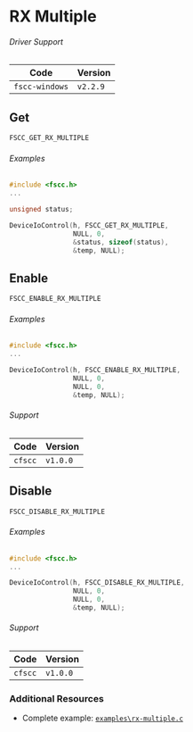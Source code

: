 # RX Multiple

###### Driver Support
| Code           | Version
| -------------- | --------
| `fscc-windows` | `v2.2.9` 


## Get
```c
FSCC_GET_RX_MULTIPLE
```

###### Examples
```c
#include <fscc.h>
...

unsigned status;

DeviceIoControl(h, FSCC_GET_RX_MULTIPLE, 
                NULL, 0, 
                &status, sizeof(status), 
                &temp, NULL);
```


## Enable
```c
FSCC_ENABLE_RX_MULTIPLE
```

###### Examples
```c
#include <fscc.h>
...

DeviceIoControl(h, FSCC_ENABLE_RX_MULTIPLE, 
                NULL, 0, 
                NULL, 0, 
                &temp, NULL);
```

###### Support
| Code           | Version
| -------------- | --------
| `cfscc`        | `v1.0.0`


## Disable
```c
FSCC_DISABLE_RX_MULTIPLE
```

###### Examples
```c
#include <fscc.h>
...

DeviceIoControl(h, FSCC_DISABLE_RX_MULTIPLE, 
                NULL, 0, 
                NULL, 0, 
                &temp, NULL);
```

###### Support
| Code           | Version
| -------------- | --------
| `cfscc`        | `v1.0.0`


### Additional Resources
- Complete example: [`examples\rx-multiple.c`](https://github.com/commtech/cfscc/blob/master/examples/rx-multiple/rx-multiple.c)
